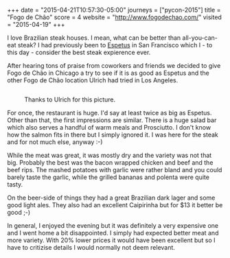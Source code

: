 +++
date = "2015-04-21T10:57:30-05:00"
journeys = ["pycon-2015"]
title = "Fogo de Chão"
score = 4
website = "http://www.fogodechao.com/"
visited = "2015-04-19"
+++

I love Brazilian steak houses. I mean, what can be better than all-you-can-eat
steak? I had previously been to [Espetus][1] in San Francisco which I - to this
day - consider the best steak expierence ever.

After hearing tons of praise from coworkers and friends we decided to give Fogo
de Chão in Chicago a try to see if it is as good as Espetus and the other Fogo
de Chão location Ulrich had tried in Los Angeles.

<figure>
<img alt="" src="http://photos.h10n.me/Conferences/PyCon-2015/i-D9xkDNf/0/L/IMG_3647-L.jpg"/>
<figcaption><p>Thanks to Ulrich for this picture.</p></figcaption>
</figure>

For once, the restaurant is huge. I'd say at least twice as big as
Espetus. Other than that, the first impressions are similar. There is a huge
salad bar which also serves a handful of warm meals and Prosciutto. I don't
know how the salmon fits in there but I simply ignored it. I was here for the
steak and for not much else, anyway :-)

While the meat was great, it was mostly dry and the variety was not that
big. Probably the best was the bacon wrapped chicken and beef and the beef
rips. The mashed potatoes with garlic were rather bland and you could barely
taste the garlic, while the grilled bananas and polenta were quite tasty.

On the beer-side of things they had a great Brazilian dark lager and some good
light ales. They also had an excellent Caipirinha but for $13 it better be good
;-)

In general, I enjoyed the evening but it was definitely a very expensive one
and I went home a bit disappointed. I simply had expected better meat and more
variety. With 20% lower prices it would have been excellent but so I have to
critizise details I would normally not deem relevant.

[1]: http://www.espetus.com/
